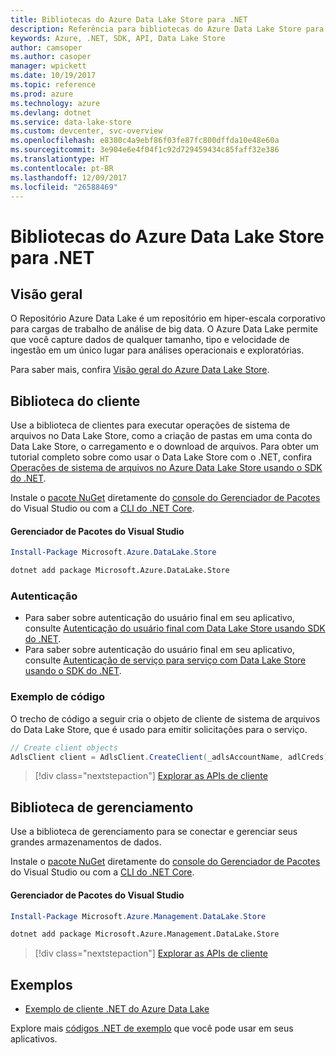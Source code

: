```yaml
---
title: Bibliotecas do Azure Data Lake Store para .NET
description: Referência para bibliotecas do Azure Data Lake Store para .NET
keywords: Azure, .NET, SDK, API, Data Lake Store
author: camsoper
ms.author: casoper
manager: wpickett
ms.date: 10/19/2017
ms.topic: reference
ms.prod: azure
ms.technology: azure
ms.devlang: dotnet
ms.service: data-lake-store
ms.custom: devcenter, svc-overview
ms.openlocfilehash: e8380c4a9ebf86f03fe87fc800dffda10e48e60a
ms.sourcegitcommit: 3e904e6e4f04f1c92d729459434c85faff32e386
ms.translationtype: HT
ms.contentlocale: pt-BR
ms.lasthandoff: 12/09/2017
ms.locfileid: "26588469"
---
```

# <a name="azure-data-lake-store-libraries-for-net"></a>Bibliotecas do Azure Data Lake Store para .NET

## <a name="overview"></a>Visão geral

O Repositório Azure Data Lake é um repositório em hiper-escala corporativo para cargas de trabalho de análise de big data. O Azure Data Lake permite que você capture dados de qualquer tamanho, tipo e velocidade de ingestão em um único lugar para análises operacionais e exploratórias.

Para saber mais, confira [Visão geral do Azure Data Lake Store](/azure/data-lake-store/data-lake-store-overview).

## <a name="client-library"></a>Biblioteca do cliente

Use a biblioteca de clientes para executar operações de sistema de arquivos no Data Lake Store, como a criação de pastas em uma conta do Data Lake Store, o carregamento e o download de arquivos.  Para obter um tutorial completo sobre como usar o Data Lake Store com o .NET, confira [Operações de sistema de arquivos no Azure Data Lake Store usando o SDK do .NET](/azure/data-lake-store/data-lake-store-data-operations-net-sdk).

Instale o [pacote NuGet](https://www.nuget.org/packages/Microsoft.Azure.Management.DataLake.Store) diretamente do [console do Gerenciador de Pacotes][PackageManager] do Visual Studio ou com a [CLI do .NET Core][DotNetCLI].

#### <a name="visual-studio-package-manager"></a>Gerenciador de Pacotes do Visual Studio

```powershell
Install-Package Microsoft.Azure.DataLake.Store
```

```bash
dotnet add package Microsoft.Azure.DataLake.Store
```
### <a name="authentication"></a>Autenticação

* Para saber sobre autenticação do usuário final em seu aplicativo, consulte [Autenticação do usuário final com Data Lake Store usando SDK do .NET](/azure/data-lake-store/data-lake-store-end-user-authenticate-net-sdk).
* Para saber sobre autenticação do usuário final em seu aplicativo, consulte [Autenticação de serviço para serviço com Data Lake Store usando o SDK do .NET](/azure/data-lake-store/data-lake-store-service-to-service-authenticate-net-sdk).

### <a name="code-example"></a>Exemplo de código

O trecho de código a seguir cria o objeto de cliente de sistema de arquivos do Data Lake Store, que é usado para emitir solicitações para o serviço.

```csharp
// Create client objects
AdlsClient client = AdlsClient.CreateClient(_adlsAccountName, adlCreds);
```

> [!div class="nextstepaction"]
> [Explorar as APIs de cliente](/dotnet/api/overview/azure/datalakestore/client)


## <a name="management-library"></a>Biblioteca de gerenciamento

Use a biblioteca de gerenciamento para se conectar e gerenciar seus grandes armazenamentos de dados.

Instale o [pacote NuGet](https://www.nuget.org/packages/Microsoft.Azure.Management.DataLake.Store) diretamente do [console do Gerenciador de Pacotes][PackageManager] do Visual Studio ou com a [CLI do .NET Core][DotNetCLI].

#### <a name="visual-studio-package-manager"></a>Gerenciador de Pacotes do Visual Studio

```powershell
Install-Package Microsoft.Azure.Management.DataLake.Store
```

```bash
dotnet add package Microsoft.Azure.Management.DataLake.Store
```

> [!div class="nextstepaction"]
> [Explorar as APIs de cliente](/dotnet/api/overview/azure/datalakestore/management)


## <a name="samples"></a>Exemplos

* [Exemplo de cliente .NET do Azure Data Lake](https://azure.microsoft.com/en-us/resources/samples/data-lake-dotnet-client/)

Explore mais [códigos .NET de exemplo](https://azure.microsoft.com/resources/samples/?platform=dotnet) que você pode usar em seus aplicativos.

[PackageManager]: https://docs.microsoft.com/nuget/tools/package-manager-console
[DotNetCLI]: https://docs.microsoft.com/dotnet/core/tools/dotnet-add-package
